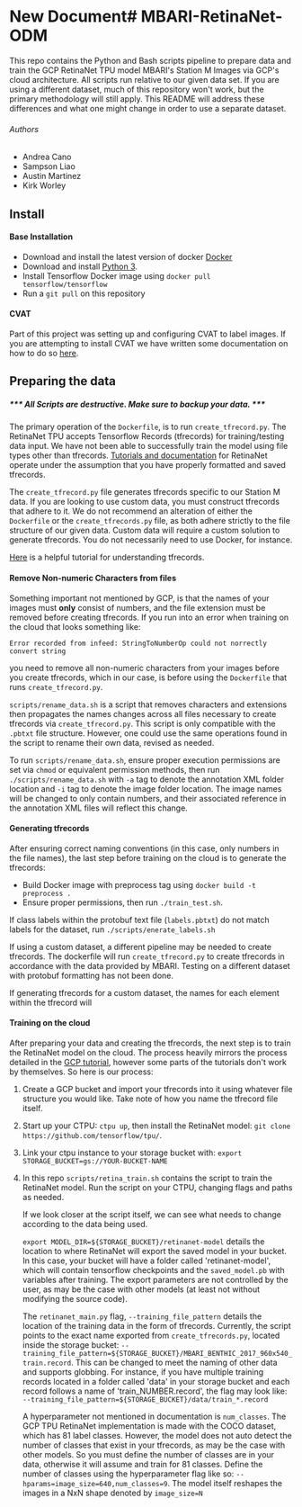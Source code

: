 # New Document# MBARI-RetinaNet-ODM

This repo contains the Python and Bash scripts pipeline to prepare data and train the GCP RetinaNet TPU model MBARI's Station M Images via GCP's cloud architecture. All scripts run relative to our given data set. If you are using a different dataset, much of this repository won't work, but the primary methodology will still apply. This README will address these differences and what one might change in order to use a separate dataset. 

###### Authors

* Andrea Cano
* Sampson Liao
* Austin Martinez
* Kirk Worley

## Install
#### Base Installation 
* Download and install the latest version of docker [Docker](https://www.docker.com/)
* Download and install [Python 3](https://www.python.org/download/releases/3.0/).
* Install Tensorflow Docker image using `docker pull tensorflow/tensorflow`
* Run a `git pull` on this repository

#### CVAT 
Part of this project was setting up and configuring CVAT to label images. If you are attempting to install CVAT we have written some documentation on how to do so [here](https://docs.google.com/document/d/1277nbsISsqZBLsdxFQCm6-fhEhYLTtJpRFNCSxvR40I/edit?usp=sharing).

## Preparing the data

##### *** All Scripts are destructive. Make sure to backup your data. ***

The primary operation of the `Dockerfile`, is to run `create_tfrecord.py`. The RetinaNet TPU accepts Tensorflow Records (tfrecords) for training/testing data input. We have not been able to successfully train the model using file types other than tfrecords. [Tutorials and documentation](https://cloud.google.com/tpu/docs/tutorials/retinanet) for RetinaNet operate under the assumption that you have properly formatted and saved tfrecords. 

The `create_tfrecord.py` file generates tfrecords specific to our Station M data. If you are looking to use custom data, you must construct tfrecords that adhere to it. We do not recommend an alteration of either the `Dockerfile` or the `create_tfrecords.py` file, as both adhere strictly to the file structure of our given data. Custom data will require a custom solution to generate tfrecords. You do not necessarily need to use Docker, for instance. 

[Here](https://medium.com/mostly-ai/tensorflow-records-what-they-are-and-how-to-use-them-c46bc4bbb564) is a helpful tutorial for understanding tfrecords.

#### Remove Non-numeric Characters from files

Something important not mentioned by GCP, is that the names of your images must **only** consist of numbers, and the file extension must be removed before creating tfrecords. If you run into an error when training on the cloud that looks something like:
```
Error recorded from infeed: StringToNumberOp could not norrectly convert string
```
you need to remove all non-numeric characters from your images before you create tfrecords, which in our case, is before using the `Dockerfile` that runs `create_tfrecord.py`. 

`scripts/rename_data.sh` is a script that removes characters and extensions then propagates the names changes across all files necessary to create tfrecords via `create_tfrecord.py`. This script is only compatible with the `.pbtxt` file structure. However, one could use the same operations found in the script to rename their own data, revised as needed.

To run `scripts/rename_data.sh`, ensure proper execution permissions are set via `chmod` or equivalent permission methods, then run `./scripts/rename_data.sh` with `-a` tag to denote the annotation XML folder location and `-i` tag to denote the image folder location. The image names will be changed to only contain numbers, and their associated reference in the annotation XML files will reflect this change.

#### Generating tfrecords

After ensuring correct naming conventions (in this case, only numbers in the file names), the last step before training on the cloud is to generate the tfrecords:

* Build Docker image with preprocess tag using `docker build -t preprocess .`
* Ensure proper permissions, then run `./train_test.sh`.

If class labels within the protobuf text file (`labels.pbtxt`) do not match labels for the dataset, run `./scripts/enerate_labels.sh`

If using a custom dataset, a different pipeline may be needed to create tfrecords. The dockerfile will run `create_tfrecord.py` to create tfrecords in accordance with the data provided by MBARI. Testing on a different dataset with protobuf formatting has not been done.

If generating tfrecords for a custom dataset, the names for each element within the tfrecord will 

#### Training on the cloud

After preparing your data and creating the tfrecords, the next step is to train the RetinaNet model on the cloud. The process heavily mirrors the process detailed in the [GCP tutorial](https://cloud.google.com/tpu/docs/tutorials/retinanet), however some parts of the tutorials don't work by themselves. So here is our process:

1. Create a GCP bucket and import your tfrecords into it using whatever file structure you would like. Take note of how you name the tfrecord file itself. 
2. Start up your CTPU: `ctpu up`, then install the RetinaNet model: `git clone https://github.com/tensorflow/tpu/`.
3. Link your ctpu instance to your storage bucket with: `export STORAGE_BUCKET=gs://YOUR-BUCKET-NAME`
4.  In this repo `scripts/retina_train.sh` contains the script to train the RetinaNet model. Run the script on your CTPU, changing flags and paths as needed.
	
    If we look closer at the script itself, we can see what needs to change according to the data being used. 
    
	`export MODEL_DIR=${STORAGE_BUCKET}/retinanet-model` details the location to where RetinaNet will export the saved model in your bucket. In this case, your bucket will have a folder called 'retinanet-model', which will contain tensorflow checkpoints and the `saved_model.pb` with variables after training. The export parameters are not controlled by the user, as may be the case with other models (at least not without modifying the source code).
    
    The `retinanet_main.py` flag, `--training_file_pattern` details the location of the training data in the form of tfrecords. Currently, the script points to the exact name exported from `create_tfrecords.py`, located inside the storage bucket: `--training_file_pattern=${STORAGE_BUCKET}/MBARI_BENTHIC_2017_960x540_train.record`. This can be changed to meet the naming of other data and supports globbing. For instance, if you have multiple training records located in a folder called 'data' in your storage bucket and each record follows a name of 'train_NUMBER.record', the flag may look like: `--training_file_pattern=${STORAGE_BUCKET}/data/train_*.record`
    
    A hyperparameter not mentioned in documentation is `num_classes`. The GCP TPU RetinaNet implementation is made with the COCO dataset, which has 81 label classes. However, the model does not auto detect the number of classes that exist in your tfrecords, as may be the case with other models. So you must define the number of classes are in your data, otherwise it will assume and train for 81 classes. Define the number of classes using the hyperparameter flag like so: `--hparams=image_size=640,num_classes=9`. The model itself reshapes the images in a NxN shape denoted by `image_size=N`



